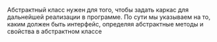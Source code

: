 Абстрактный класс нужен для того, чтобы задать каркас для дальнейшей реализации в программе. По сути мы указываем на то, каким должен быть интерфейс, определяя абстрактные методы и свойства в абстрактном классе
